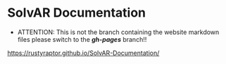 # SolvAR Documentation

- ATTENTION: This is not the branch containing the website markdown files please switch to the ***gh-pages*** branch!!

https://rustyraptor.github.io/SolvAR-Documentation/
